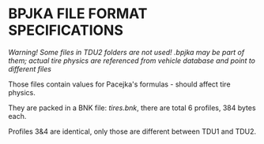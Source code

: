 BPJKA FILE FORMAT SPECIFICATIONS
================================

*Warning! Some files in TDU2 folders are not used! .bpjka may be part of them; actual tire physics are referenced from vehicle database and point to different files*

Those files contain values for Pacejka's formulas - should affect tire physics.

They are packed in a BNK file: *tires.bnk*, there are total 6 profiles, 384 bytes each.

Profiles 3&4 are identical, only those are different between TDU1 and TDU2.
